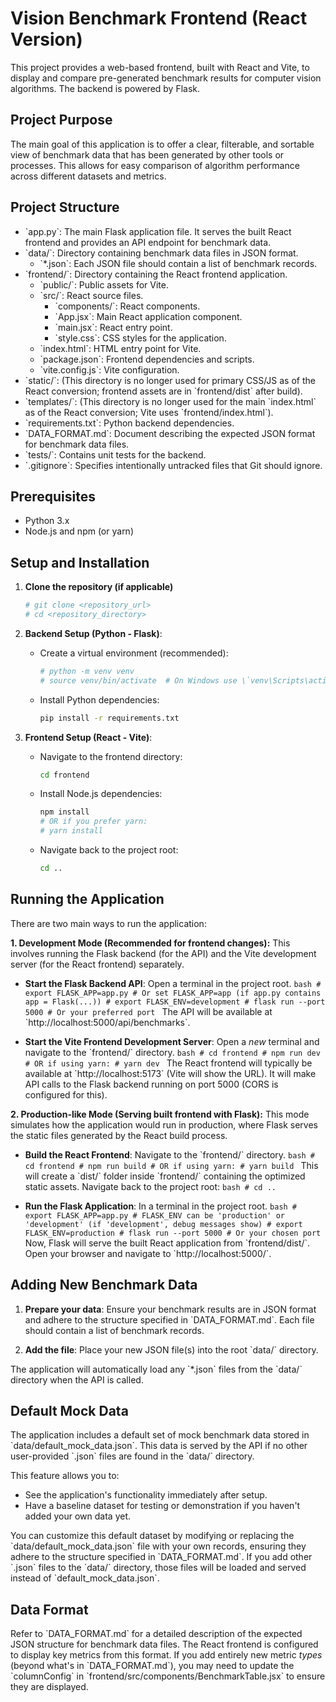 # Vision Benchmark Frontend (React Version)

This project provides a web-based frontend, built with React and Vite, to display and compare pre-generated benchmark results for computer vision algorithms. The backend is powered by Flask.

## Project Purpose

The main goal of this application is to offer a clear, filterable, and sortable view of benchmark data that has been generated by other tools or processes. This allows for easy comparison of algorithm performance across different datasets and metrics.

## Project Structure

- \`app.py\`: The main Flask application file. It serves the built React frontend and provides an API endpoint for benchmark data.
- \`data/\`: Directory containing benchmark data files in JSON format.
  - \`*.json\`: Each JSON file should contain a list of benchmark records.
- \`frontend/\`: Directory containing the React frontend application.
  - \`public/\`: Public assets for Vite.
  - \`src/\`: React source files.
    - \`components/\`: React components.
    - \`App.jsx\`: Main React application component.
    - \`main.jsx\`: React entry point.
    - \`style.css\`: CSS styles for the application.
  - \`index.html\`: HTML entry point for Vite.
  - \`package.json\`: Frontend dependencies and scripts.
  - \`vite.config.js\`: Vite configuration.
- \`static/\`: (This directory is no longer used for primary CSS/JS as of the React conversion; frontend assets are in \`frontend/dist\` after build).
- \`templates/\`: (This directory is no longer used for the main \`index.html\` as of the React conversion; Vite uses \`frontend/index.html\`).
- \`requirements.txt\`: Python backend dependencies.
- \`DATA_FORMAT.md\`: Document describing the expected JSON format for benchmark data files.
- \`tests/\`: Contains unit tests for the backend.
- \`.gitignore\`: Specifies intentionally untracked files that Git should ignore.

## Prerequisites

- Python 3.x
- Node.js and npm (or yarn)

## Setup and Installation

1.  **Clone the repository (if applicable)**
    ```bash
    # git clone <repository_url>
    # cd <repository_directory>
    ```

2.  **Backend Setup (Python - Flask)**:
    *   Create a virtual environment (recommended):
        ```bash
        # python -m venv venv
        # source venv/bin/activate  # On Windows use \`venv\Scripts\activate\`
        ```
    *   Install Python dependencies:
        ```bash
        pip install -r requirements.txt
        ```

3.  **Frontend Setup (React - Vite)**:
    *   Navigate to the frontend directory:
        ```bash
        cd frontend
        ```
    *   Install Node.js dependencies:
        ```bash
        npm install
        # OR if you prefer yarn:
        # yarn install
        ```
    *   Navigate back to the project root:
        ```bash
        cd ..
        ```

## Running the Application

There are two main ways to run the application:

**1. Development Mode (Recommended for frontend changes):**
   This involves running the Flask backend (for the API) and the Vite development server (for the React frontend) separately.

   *   **Start the Flask Backend API**:
      Open a terminal in the project root.
      ```bash
      # export FLASK_APP=app.py # Or set FLASK_APP=app (if app.py contains app = Flask(...))
      # export FLASK_ENV=development
      # flask run --port 5000 # Or your preferred port
      ```
      The API will be available at \`http://localhost:5000/api/benchmarks\`.

   *   **Start the Vite Frontend Development Server**:
      Open a *new* terminal and navigate to the \`frontend/\` directory.
      ```bash
      # cd frontend
      # npm run dev
      # OR if using yarn:
      # yarn dev
      ```
      The React frontend will typically be available at \`http://localhost:5173\` (Vite will show the URL). It will make API calls to the Flask backend running on port 5000 (CORS is configured for this).

**2. Production-like Mode (Serving built frontend with Flask):**
   This mode simulates how the application would run in production, where Flask serves the static files generated by the React build process.

   *   **Build the React Frontend**:
      Navigate to the \`frontend/\` directory.
      ```bash
      # cd frontend
      # npm run build
      # OR if using yarn:
      # yarn build
      ```
      This will create a \`dist/\` folder inside \`frontend/\` containing the optimized static assets.
      Navigate back to the project root:
      ```bash
      # cd ..
      ```

   *   **Run the Flask Application**:
      In a terminal in the project root.
      ```bash
      # export FLASK_APP=app.py
      # FLASK_ENV can be 'production' or 'development' (if 'development', debug messages show)
      # export FLASK_ENV=production
      # flask run --port 5000 # Or your chosen port
      ```
      Now, Flask will serve the built React application from \`frontend/dist/\`. Open your browser and navigate to \`http://localhost:5000/\`.

## Adding New Benchmark Data

1.  **Prepare your data**:
    Ensure your benchmark results are in JSON format and adhere to the structure specified in \`DATA_FORMAT.md\`. Each file should contain a list of benchmark records.

2.  **Add the file**:
    Place your new JSON file(s) into the root \`data/\` directory.

The application will automatically load any \`*.json\` files from the \`data/\` directory when the API is called.

## Default Mock Data

The application includes a default set of mock benchmark data stored in \`data/default_mock_data.json\`. This data is served by the API if no other user-provided \`.json\` files are found in the \`data/\` directory.

This feature allows you to:
-   See the application's functionality immediately after setup.
-   Have a baseline dataset for testing or demonstration if you haven't added your own data yet.

You can customize this default dataset by modifying or replacing the \`data/default_mock_data.json\` file with your own records, ensuring they adhere to the structure specified in \`DATA_FORMAT.md\`. If you add other \`.json\` files to the \`data/\` directory, those files will be loaded and served instead of \`default_mock_data.json\`.

## Data Format

Refer to \`DATA_FORMAT.md\` for a detailed description of the expected JSON structure for benchmark data files. The React frontend is configured to display key metrics from this format. If you add entirely new metric *types* (beyond what's in \`DATA_FORMAT.md\`), you may need to update the \`columnConfig\` in \`frontend/src/components/BenchmarkTable.jsx\` to ensure they are displayed.